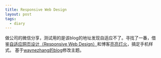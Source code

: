 ```yaml
---
title: Responsive Web Design
layout: post
tags:
  - diary
---
```


做公司的微信分享，测试用的是该blog的地址发现自适应不了。寻找了一番，借鉴[自适应网页设计（Responsive Web Design）](http://www.ruanyifeng.com/blog/2012/05/responsive_web_design.html)和博客[亮亮灯火](http://yindongliang.com/)，搞定手机样式。
基于[waynezhang的blog](https://github.com/waynezhang/blog)修改主题。
